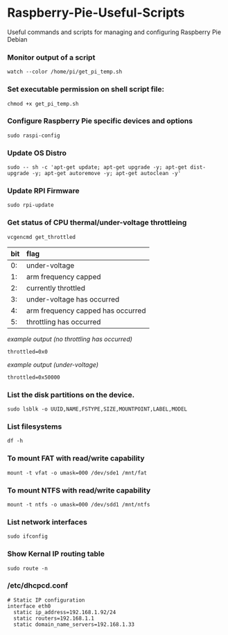 # Raspberry-Pie-Useful-Scripts
Useful commands and scripts for managing and configuring Raspberry Pie Debian

### Monitor output of a script
```Shell
watch --color /home/pi/get_pi_temp.sh
```
### Set executable permission on shell script file:
```Shell
chmod +x get_pi_temp.sh
```

### Configure Raspberry Pie specific devices and options
```Shell
sudo raspi-config
```

### Update OS Distro
```Shell
sudo -- sh -c 'apt-get update; apt-get upgrade -y; apt-get dist-upgrade -y; apt-get autoremove -y; apt-get autoclean -y'
```

### Update RPI Firmware
```Shell
sudo rpi-update
```


### Get status of CPU thermal/under-voltage throttleing 
```Shell
vcgencmd get_throttled
```
|bit|flag|
|---|:---|
|0: |under-voltage|
|1: |arm frequency capped|
|2: |currently throttled |
|3: |under-voltage has occurred|
|4: |arm frequency capped has occurred|
|5: |throttling has occurred|

_example output (no throttling has occurred)_
```
throttled=0x0
```
_example output (under-voltage)_
```
throttled=0x50000
```


### List the disk partitions on the device. 
```Shell
sudo lsblk -o UUID,NAME,FSTYPE,SIZE,MOUNTPOINT,LABEL,MODEL
```

### List filesystems
```Shell
df -h
```

### To mount FAT with read/write capability 
```Shell
mount -t vfat -o umask=000 /dev/sde1 /mnt/fat
```

### To mount NTFS with read/write capability
```Shell
mount -t ntfs -o umask=000 /dev/sdd1 /mnt/ntfs
```

### List network interfaces
```Shell
sudo ifconfig
```

### Show Kernal IP routing table
```Shell
sudo route -n
```

###   /etc/dhcpcd.conf
```Shell
# Static IP configuration
interface eth0
  static ip_address=192.168.1.92/24
  static routers=192.168.1.1
  static domain_name_servers=192.168.1.33
```
